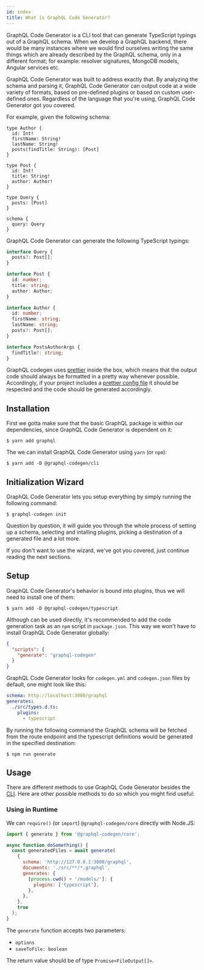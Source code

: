 ```yaml
---
id: index
title: What is GraphQL Code Generator?
---
```


GraphQL Code Generator is a CLI tool that can generate TypeScript typings out of a GraphQL schema. When we develop a GraphQL backend, there would be many instances where we would find ourselves writing the same things which are already described by the GraphQL schema, only in a different format; for example: resolver signatures, MongoDB models, Angular services etc.

GraphQL Code Generator was built to address exactly that. By analyzing the schema and parsing it, GraphQL Code Generator can output code at a wide variety of formats, based on pre-defined plugins or based on custom user-defined ones. Regardless of the language that you're using, GraphQL Code Generator got you covered.

For example, given the following schema:

```gql
type Author {
  id: Int!
  firstName: String!
  lastName: String!
  posts(findTitle: String): [Post]
}

type Post {
  id: Int!
  title: String!
  author: Author!
}

type Query {
  posts: [Post]
}

schema {
  query: Query
}
```

GraphQL Code Generator can generate the following TypeScript typings:

```ts
interface Query {
  posts?: Post[];
}

interface Post {
  id: number;
  title: string;
  author: Author;
}

interface Author {
  id: number;
  firstName: string;
  lastName: string;
  posts?: Post[];
}

interface PostsAuthorArgs {
  findTitle?: string;
}
```

GraphQL codegen uses [prettier](https://github.com/prettier/prettier) inside the box, which means that the output code should always be formatted in a pretty way whenever possible. Accordingly, if your project includes a [prettier config file](https://prettier.io/docs/en/configuration.html) it should be respected and the code should be generated accordingly.

## Installation

First we gotta make sure that the basic GraphQL package is within our dependencies, since GraphQL Code Generator is dependent on it:

    $ yarn add graphql

The we can install GraphQL Code Generator using `yarn` (or `npm`):

    $ yarn add -D @graphql-codegen/cli

## Initialization Wizard

GraphQL Code Generator lets you setup everything by simply running the following command:

    $ graphql-codegen init

Question by question, it will guide you through the whole process of setting up a schema, selecting and intalling plugins, picking a destination of a generated file and a lot more.

If you don't want to use the wizard, we've got you covered, just continue reading the next sections.

## Setup

GraphQL Code Generator's behavior is bound into plugins, thus we will need to install one of them:

    $ yarn add -D @graphql-codegen/typescript

Although can be used directly, it's recommended to add the code generation task as an `npm` script in `package.json`. This way we won't have to install GraphQL Code Generator globally:

```json
{
  "scripts": {
    "generate": "graphql-codegen"
  }
}
```

GraphQL Code Generator looks for `codegen.yml` and `codegen.json` files by default, one might look like this:

```yaml
schema: http://localhost:3000/graphql
generates:
  ./src/types.d.ts:
    plugins:
      - typescript
```

By running the following command the GraphQL schema will be fetched from the route endpoint and the typescript definitions would be generated in the specified destination:

    $ npm run generate

## Usage

There are different methods to use GraphQL Code Generator besides the [CLI](../cli/index). Here are other possible methods to do so which you might find useful:

### Using in Runtime

We can `require()` (or `import`) `@graphql-codegen/core` directly with Node.JS:

```js
import { generate } from '@graphql-codegen/core';

async function doSomething() {
  const generatedFiles = await generate(
    {
      schema: 'http://127.0.0.1:3000/graphql',
      documents: './src/**/*.graphql',
      generates: {
        [process.cwd() + '/models/']: {
          plugins: ['typescript'],
        },
      },
    },
    true
  );
}
```

The `generate` function accepts two parameters:

- `options`
- `saveToFile: boolean`

The return value should be of type `Promise<FileOutput[]>`.

